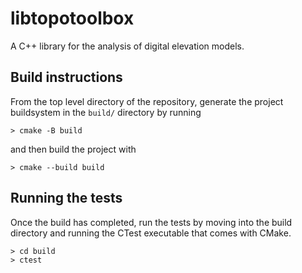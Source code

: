 # libtopotoolbox

A C++ library for the analysis of digital elevation models.

## Build instructions

From the top level directory of the repository, generate the project
buildsystem in the `build/` directory by running

```
> cmake -B build
```

and then build the project with

```
> cmake --build build
```

## Running the tests

Once the build has completed, run the tests by moving into the build
directory and running the CTest executable that comes with CMake.

```
> cd build
> ctest
```
